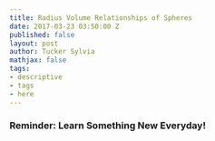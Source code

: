 ```yaml
---
title: Radius Volume Relationships of Spheres
date: 2017-03-23 03:50:00 Z
published: false
layout: post
author: Tucker Sylvia
mathjax: false
tags:
- descriptive
- tags
- here
---
```


### Reminder: Learn Something New Everyday!
